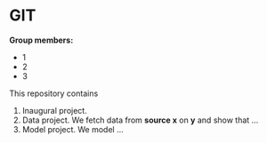 # GIT

**Group members:**
- 1
- 2
- 3

This repository contains  
1. Inaugural project. 
2. Data project. We fetch data from **source x** on **y** and show that ...
3. Model project. We model ...
